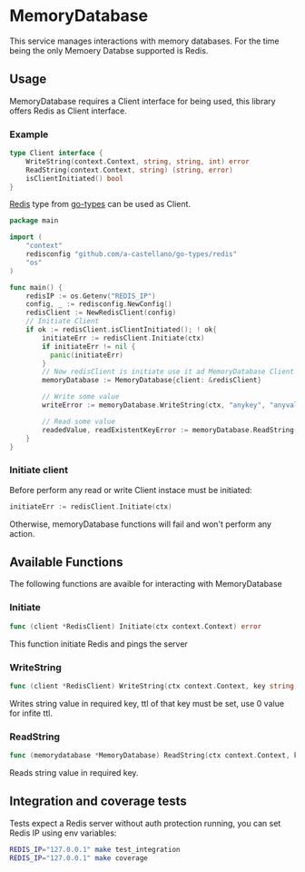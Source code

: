 # MemoryDatabase

This service manages interactions with memory databases.
For the time being the only Memoery Databse supported is Redis.

## Usage

MemoryDatabase requires a Client interface for being used, this library offers Redis as Client interface.

### Example

```go
type Client interface {
	WriteString(context.Context, string, string, int) error
	ReadString(context.Context, string) (string, error)
	isClientInitiated() bool
}
```

[Redis](https://git.windmaker.net/a-castellano/go-types/-/tree/master/redis) type from [go-types](https://git.windmaker.net/a-castellano/go-types/) can be used as Client.

```go
package main

import (
	"context"
	redisconfig "github.com/a-castellano/go-types/redis"
	"os"
)

func main() {
	redisIP := os.Getenv("REDIS_IP")
	config, _ := redisconfig.NewConfig()
	redisClient := NewRedisClient(config)
	// Initiate Client
	if ok := redisClient.isClientInitiated(); ! ok{
		initiateErr := redisClient.Initiate(ctx)
		if initiateErr != nil {
		  panic(initiateErr)
		}
		// Now redisClient is initiate use it ad MemoryDatabase Client
		memoryDatabase := MemoryDatabase{client: &redisClient}

		// Write some value
		writeError := memoryDatabase.WriteString(ctx, "anykey", "anyvalue", 0)

		// Read some value
		readedValue, readExistentKeyError := memoryDatabase.ReadString(ctx, "anykey"
	}
}
```

### Initiate client

Before perform any read or write Client instace must be initiated:
```go
initiateErr := redisClient.Initiate(ctx)
```

Otherwise, memoryDatabase functions will fail and won't perform any action.

## Available Functions

The following functions are avaible for interacting with MemoryDatabase

### Initiate
```go
func (client *RedisClient) Initiate(ctx context.Context) error
```

This function initiate Redis and pings the server

### WriteString
```go
func (client *RedisClient) WriteString(ctx context.Context, key string, value string, ttl int) error
```

Writes string value in required key, ttl of that key must be set, use 0 value for infite ttl.

### ReadString
```go
func (memorydatabase *MemoryDatabase) ReadString(ctx context.Context, key string) (string, error)
```

Reads string value in required key.

## Integration and coverage tests

Tests expect a Redis server without auth protection running, you can set Redis IP using env variables:
```bash
REDIS_IP="127.0.0.1" make test_integration
REDIS_IP="127.0.0.1" make coverage
```
